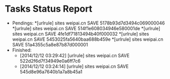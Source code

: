 Tasks Status Report
============

* Pendings:
    *[urlrule] sites weipai.cn SAVE 5178b93d7d3494c069000046
    *[urlrule] sites weipai.cn SAVE 514f1e608034946e580001de
    *[urlrule] sites weipai.cn SAVE 4fe1df71813494b40f000032
    *[urlrule] sites weipai.cn SAVE 5453025fa5640baa688b459e
    *[urlrule] sites weipai.cn SAVE 51a4355c5a8e87b87d000001
* Finished:
    * [2014/12/12 03:29:42] [urlrule] sites weipai.cn SAVE 522d2f6d7f34949e0a6ff7c6
    * [2014/12/12 03:24:14] [urlrule] sites weipai.cn SAVE 545d8e96a7640b1a7a8b45a1
